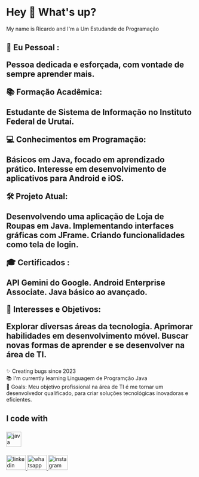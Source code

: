 <h1 align="left">Hey 👋 What's up?</h1>




<p align="left">My name is  Ricardo and I'm a Um Estudande de Programação</p>

###

<h2 align="left">🌟 Eu Pessoal :

Pessoa dedicada e esforçada, com vontade de sempre aprender mais.


📚 Formação Acadêmica:

Estudante de Sistema de Informação no Instituto Federal de Urutaí.


💻 Conhecimentos em Programação:

Básicos em Java, focado em aprendizado prático.
Interesse em desenvolvimento de aplicativos para Android e iOS.


🛠️ Projeto Atual:

Desenvolvendo uma aplicação de Loja de Roupas em Java.
Implementando interfaces gráficas com JFrame.
Criando funcionalidades como tela de login.


🎓 Certificados :

API Gemini do Google.
Android Enterprise Associate.
Java básico ao avançado.


🚀 Interesses e Objetivos:

Explorar diversas áreas da tecnologia.
Aprimorar habilidades em desenvolvimento móvel.
Buscar novas formas de aprender e se desenvolver na área de TI.</h2>

###

<p align="left">✨ Creating bugs since 2023<br>📚 I'm currently learning Linguagem de Programção Java<br>🎯 Goals: Meu objetivo profissional na área de TI é me tornar um desenvolvedor  qualificado, para criar soluções tecnológicas inovadoras e eficientes.</p>

###

<h2 align="left">I code with</h2>

###

<div align="left">
  <img src="https://cdn.jsdelivr.net/gh/devicons/devicon/icons/java/java-original.svg" height="40" alt="java logo"  />
</div>

###


<div align="left">

  
  <a href="https://www.linkedin.com/in/ricardo-issa-de-sousa-792560261?utm_source=share&utm_campaign=share_via&utm_content=profile&utm_medium=android_app" target="_blank">
    <img src="https://raw.githubusercontent.com/maurodesouza/profile-readme-generator/master/src/assets/icons/social/linkedin/default.svg" width="52" height="40" alt="linkedin logo" />
  </a>
  <a href="https://wa.me/qr/UFEBGX24PUCMH1" target="_blank">
    <img src="https://raw.githubusercontent.com/maurodesouza/profile-readme-generator/master/src/assets/icons/social/whatsapp/default.svg" width="52" height="40" alt="whatsapp logo" />
  </a>
  <a href="https://www.instagram.com/ricardo_issa04?utm_source=qr&igsh=MXJqYXV1bmgyazlpZA==" target="_blank">
    <img src="https://raw.githubusercontent.com/maurodesouza/profile-readme-generator/master/src/assets/icons/social/instagram/default.svg" width="52" height="40" alt="instagram logo" />

</div>

###
